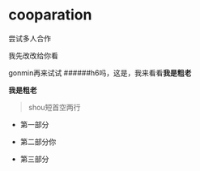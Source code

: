 # cooparation
尝试多人合作

我先改改给你看

gonmin再来试试
######h6吗，这是，我来看看**我是粗老**

**我是粗老**

> shou短首空两行

* 第一部分

* 第二部分你

* 第三部分
